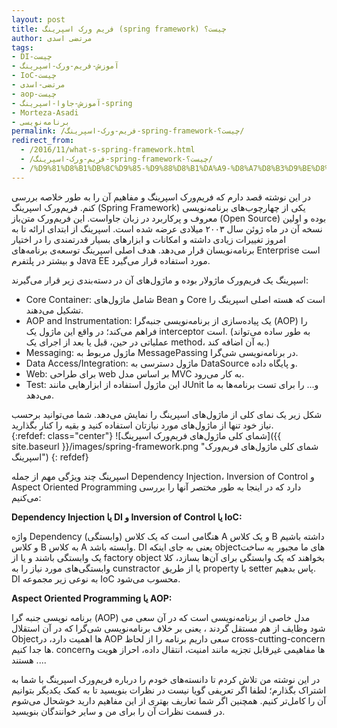 ```yaml
---
layout: post
title: فریم ورک اسپرینگ (spring framework) چیست؟
author: مرتضی اسدی
tags:
- DI-چیست
- آموزش-فریم-ورک-اسپرینگ
- IoC-چیست
- مرتضی-اسدی
- aop-چیست
- آموزش-جاوا-اسپرینگ-spring
- Morteza-Asadi
- برنامه‌نویسی
permalink: /فریم-ورک-اسپرینگ-spring-framework-چیست؟/
redirect_from: 
  - /2016/11/what-s-spring-framework.html
  - /فریم-ورک-اسپرینگ-spring-framework-چیست؟/
  - /%D9%81%D8%B1%DB%8C%D9%85-%D9%88%D8%B1%DA%A9-%D8%A7%D8%B3%D9%BE%D8%B1%DB%8C%D9%86%DA%AF-spring-framework-%DA%86%DB%8C%D8%B3%D8%AA/
---
```


در این نوشته قصد دارم که فریم‌ورک اسپرینگ و مفاهیم آن را به طور خلاصه بررسی کنم. فریم‌ورک اسپرینگ (Spring Framework) یکی از چهارچوب‌های برنامه‌نویسی معروف و پرکاربرد در زبان جاواست. این فریم‌ورک متن‌باز (Open Source) بوده و اولین نسخه آن در ماه ژوئن سال ۲۰۰۳ میلادی عرضه شده است. اسپرینگ از ابتدای ارائه تا به امروز تغییرات زیادی داشته و امکانات و ابزارهای بسیار قدرتمندی را در اختیار برنامه‌نویسان قرار می‌دهد. هدف اصلی اسپرینگ توسعه‌ی برنامه‌های Enterprise است و بیشتر در پلتفرم Java EE مورد استفاده قرار می‌گیرد. 

اسپرینگ یک فریم‌ورک ماژولار بوده و ماژول‌های آن در دسته‌بندی زیر قرار می‌گیرند:

*   Core Container: شامل ماژول‌های Bean و Core است که هسته اصلی اسپرینگ را تشکیل می‌دهند.
*   AOP and Instrumentation: یک پیاده‌سازی از برنامه‌نویسی جنبه‌گرا (AOP) را فراهم می‌کند؛ در واقع این ماژول یک interceptor است. (به طور ساده می‌تواند عملیاتی در حین، قبل یا بعد از اجرای یک method، به آن اضافه کند.)
*   Messaging: ماژول مربوط به MessagePassing در برنامه‌نویسی شی‌گرا.
*   Data Access/Integration: ماژول دسترسی به DataSource و پایگاه داده.
*   Web: برای طراحی web بر اساس مدل MVC به کار می‌رود.
*   Test: این ماژول استفاده از ابزارهایی مانند JUnit و... را برای تست برنامه‌ها به ما می‌دهد.

شکل زیر یک نمای کلی از ماژول‌های اسپرینگ را نمایش می‌دهد. شما می‌توانید برحسب نیاز خود تنها از ماژول‌های مورد نیازتان استفاده کنید و بقیه را کنار بگذارید.  
{:refdef: class="center"}
![شمای کلی ماژول‌های فریم‌ورک اسپرینگ]({{ site.baseurl }}/images/spring-framework.png "شمای کلی ماژول‌های فریم‌ورک اسپرینگ")
{: refdef}
  
اسپرینگ چند ویژگی مهم از جمله Dependency Injection، Inversion of Control و Aspect Oriented Programming دارد که در اینجا به طور مختصر آنها را بررسی می‌کنیم:  

**Dependency Injection یا DI و Inversion of Control یا IoC:**

واژه Dependency (وابستگی) هنگامی است که یک کلاس A و یک کلاس B داشته باشیم و کلاس B به کلاس A وابسته باشد. DI یعنی به جای اینکه objectهای ما مجبور به ساخت یک وابستگی باشند و یا از factory object بخواهند که یک وابستگی برای آن‌ها بسازد، کلا وابستگی‌های مورد نیاز را به cunstractor یا از طریق property با setter پاس بدهیم. DI به نوعی زیر مجموعه IoC محسوب می‌شود.

**Aspect Oriented Programming یا AOP:**

برنامه نویسی جنبه گرا (AOP) مدل خاصی از برنامه‌نویسی است که در آن سعی می شود وظایف از هم مستقل گردند ، یعنی بر خلاف برنامه‌نویسی شی‌گرا که در آن استقلال Objectها اهمیت دارد، در AOP سعی داریم برنامه را از لحاظ cross-cutting-concern ها جدا کنیم. concernها مفاهیمی غیرقابل تجزیه مانند امنیت، انتقال داده، احراز هویت و ... هستند.

در این نوشته من تلاش کردم تا دانسته‌های خودم را درباره فریم‌ورک اسپرینگ با شما به اشتراک بگذارم؛ لطفا اگر تعریفی گویا نیست در نظرات بنویسید تا به کمک یکدیگر بتوانیم آن را کامل‌تر کنیم. همچنین اگر شما تعاریف بهتری از این مفاهیم دارید خوشحال می‌شوم در قسمت نظرات آن را برای من و سایر خوانندگان بنویسید.
